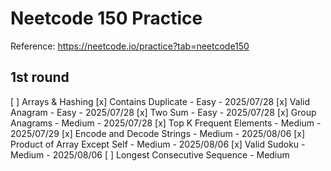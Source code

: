 # Neetcode 150 Practice

Reference: https://neetcode.io/practice?tab=neetcode150

## 1st round

[ ] Arrays & Hashing
    [x] Contains Duplicate - Easy - 2025/07/28
    [x] Valid Anagram - Easy - 2025/07/28
    [x] Two Sum - Easy - 2025/07/28
    [x] Group Anagrams - Medium - 2025/07/28
    [x] Top K Frequent Elements - Medium - 2025/07/29
    [x] Encode and Decode Strings - Medium - 2025/08/06
    [x] Product of Array Except Self - Medium - 2025/08/06
    [x] Valid Sudoku - Medium - 2025/08/06
    [ ] Longest Consecutive Sequence - Medium